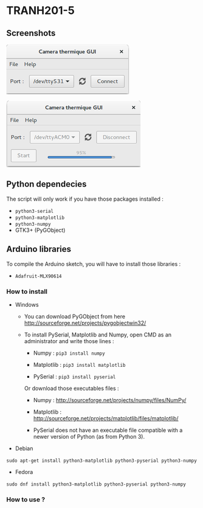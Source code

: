 # TRANH201-5

## Screenshots

![First start](Screenshots/gui.png)

![Working](Screenshots/gui_working.png)



## Python dependecies
The script will only work if you have those packages installed :
 - `python3-serial`
 - `python3-matplotlib`
 - `python3-numpy`
 - GTK3+ (PyGObject)
 

## Arduino libraries
To compile the Arduino sketch, you will have to install those libraries :
 - `Adafruit-MLX90614` 


### How to install 
- Windows
  * You can download PyGObject from here http://sourceforge.net/projects/pygobjectwin32/
  * To install PySerial, Matplotlib and Numpy, open CMD as an administrator and write those lines :
  
    * Numpy : `pip3 install numpy`
    
    * Matplotlib : `pip3 install matplotlib` 
    
    * PySerial : `pip3 install pyserial`
   
    Or download those executables files : 

      * Numpy : http://sourceforge.net/projects/numpy/files/NumPy/

      * Matplotlib : http://sourceforge.net/projects/matplotlib/files/matplotlib/ 

      * PySerial does not have an executable file compatible with a newer version of Python (as from Python 3).
- Debian

 `sudo apt-get install python3-matplotlib python3-pyserial python3-numpy`

- Fedora 

 `sudo dnf install python3-matplotlib python3-pyserial python3-numpy`


### How to use ?
